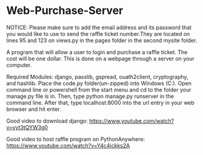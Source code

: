 # Web-Purchase-Server
NOTICE: Please make sure to add the email address and its password that you would like to use to send the raffle ticket number.They are located on lines 95 and 123 on views.py in the pages folder in the second mysite folder.

A program that will allow a user to login and purchase a raffle ticket. The cost will be one dollar. This is done on a webpage through a server on your computer. 

Required Modules: django, passlib, gspread, ouath2client, cryptography, and hashlib.
Place the code.py folder(un-zipped) into Windows (C:). Open command line or powershell from the start menu and cd to the folder your manage.py file is in. Then, type python manage.py runserver in the command line. After that, type localhost:8000 into the url entry  in your web browser and hit enter.

Good video to download django: https://www.youtube.com/watch?v=yyt3tQYW3g0

Good video to host raffle program on PythonAnywhere: https://www.youtube.com/watch?v=Y4c4ickks2A
